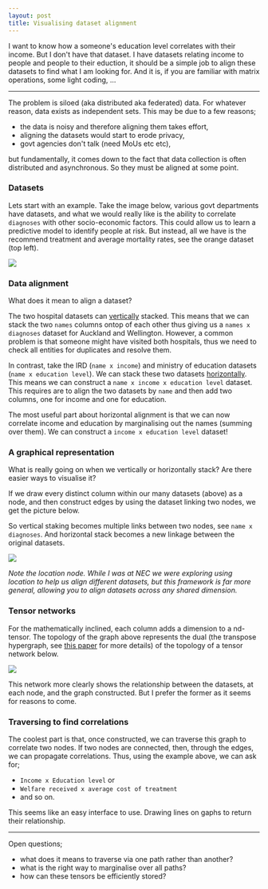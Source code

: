 ```yaml
---
layout: post
title: Visualising dataset alignment
---
```


I want to know how a someone's education level correlates with their income. But I don't have that dataset. I have datasets relating income to people and people to their eduction, it should be a simple job to align these datasets to find what I am looking for. And it is, if you are familiar with matrix operations, some light coding, ...

***

The problem is siloed (aka distributed aka federated) data. For whatever reason, data exists as independent sets. This may be due to a few reasons;

* the data is noisy and therefore aligning them takes effort,
* aligning the datasets would start to erode privacy,
* govt agencies don't talk (need MoUs etc etc),

but fundamentally, it comes down to the fact that data collection is often distributed and asynchronous. So they must be aligned at some point.

### Datasets

Lets start with an example. Take the image below, various govt departments have datasets, and what we would really like is the ability to correlate `diagnoses` with other socio-economic factors. This could allow us to learn a predictive model to identify people at risk. But instead, all we have is the recommend treatment and average mortality rates, see the orange dataset (top left).

![]({{site.baseurl}}/images/datasets.png)

### Data alignment

What does it mean to align a dataset?

The two hospital datasets can <u>vertically</u> stacked. This means that we can stack the two `names` columns ontop of each other thus giving us a `names x diagnoses` dataset for Auckland and Wellington. However, a common problem is that someone might have visited both hospitals, thus we need to check all entities for duplicates and resolve them.

In contrast, take the IRD (`name x income`) and ministry of education datasets (`name x education level`). We can stack these two datasets <u>horizontally</u>. This means we can construct a `name x income x education level` dataset. This requires are to align the two datasets by `name` and then add two columns, one for income and one for education.

The most useful part about horizontal alignment is that we can now correlate income and education by marginalising out the names (summing over them). We can construct a `income x education level` dataset!

### A graphical representation

What is really going on when we vertically or horizontally stack? Are there easier ways to visualise it?

If we draw every distinct column within our many datasets (above) as a node, and then construct edges by using the dataset linking two nodes, we get the picture below.

So vertical staking becomes multiple links between two nodes, see `name x diagnoses`. And horizontal stack becomes a new linkage between the original datasets.

![]({{site.baseurl}}/images/integrated.png)

_Note the location node. While I was at NEC we were exploring using location to help us align different datasets, but this framework is far more general, allowing you to align datasets across any shared dimension._

### Tensor networks

For the mathematically inclined, each column adds a dimension to a nd-tensor. The topology of the graph above represents the dual (the transpose hypergraph, see [this paper](https://arxiv.org/abs/1710.01437) for more details) of the topology of a tensor network below.

![]({{site.baseurl}}/images/network.png)

This network more clearly shows the relationship between the datasets, at each node, and the graph constructed. But I prefer the former as it seems for reasons to come.

### Traversing to find correlations

The coolest part is that, once constructed, we can traverse this graph to correlate two nodes. If two nodes are connected, then, through the edges, we can propagate correlations. Thus, using the example above, we can ask for;

* `Income x Education level` or
* `Welfare received x average cost of treatment`
* and so on.

This seems like an easy interface to use. Drawing lines on gaphs to return their relationship.

***

Open questions;

* what does it means to traverse via one path rather than another?
* what is the right way to marginalise over all paths?
* how can these tensors be efficiently stored?

